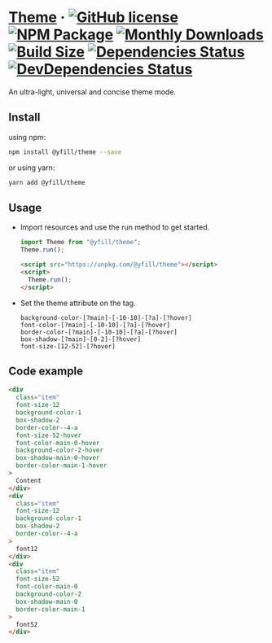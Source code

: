 # [Theme](https://yfill.cn/theme) &middot; [![GitHub license][mit]][mit-url] [![NPM Package][npm]][npm-url] [![Monthly Downloads][md]][md-url] [![Build Size][build-size]][build-size-url] [![Dependencies Status][dependencies-status]][dependencies-status-url] [![DevDependencies Status][dev-dependencies-status]][dev-dependencies-status-url]

An ultra-light, universal and concise theme mode.

## Install

using npm:

```sh
npm install @yfill/theme --save
```

or using yarn:

```sh
yarn add @yfill/theme
```

## Usage

- Import resources and use the run method to get started.

  ```js
  import Theme from "@yfill/theme";
  Theme.run();
  ```

  ```html
  <script src="https://unpkg.com/@yfill/theme"></script>
  <script>
    Theme.run();
  </script>
  ```

- Set the theme attribute on the tag.

  ```
  background-color-[?main]-[-10-10]-[?a]-[?hover]
  font-color-[?main]-[-10-10]-[?a]-[?hover]
  border-color-[?main]-[-10-10]-[?a]-[?hover]
  box-shadow-[?main]-[0-2]-[?hover]
  font-size-[12-52]-[?hover]
  ```

## Code example

```html
<div
  class="item"
  font-size-12
  background-color-1
  box-shadow-2
  border-color--4-a
  font-size-52-hover
  font-color-main-0-hover
  background-color-2-hover
  box-shadow-main-0-hover
  border-color-main-1-hover
>
  Content
</div>
<div
  class="item"
  font-size-12
  background-color-1
  box-shadow-2
  border-color--4-a
>
  font12
</div>
<div
  class="item"
  font-size-52
  font-color-main-0
  background-color-2
  box-shadow-main-0
  border-color-main-1
>
  font52
</div>
```

[mit]: https://img.shields.io/badge/license-MIT-blue.svg
[mit-url]: https://github.com/Yfill/theme/blob/main/LICENSE
[md]: https://badgen.net/npm/dm/@yfill/theme
[md-url]: https://npmcharts.com/compare/@yfill/theme?minimal=true
[npm]: https://img.shields.io/npm/v/@yfill/theme.svg
[npm-url]: https://www.npmjs.com/package/@yfill/theme
[build-size]: https://badgen.net/bundlephobia/minzip/@yfill/theme
[build-size-url]: https://bundlephobia.com/result?p=@yfill/theme
[dependencies-status]: https://david-dm.org/Yfill/theme/status.svg
[dependencies-status-url]: https://david-dm.org/Yfill/theme
[dev-dependencies-status]: https://david-dm.org/Yfill/theme/dev-status.svg
[dev-dependencies-status-url]: https://david-dm.org/Yfill/theme?type=dev
